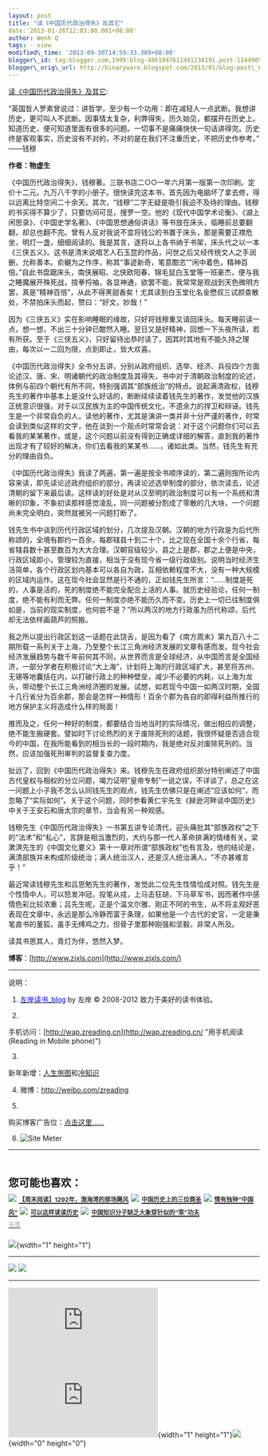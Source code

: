 ```yaml
--- 
layout: post 
title: "读《中国历代政治得失》及其它" 
date:'2013-01-26T12:03:00.001+08:00' 
author: Wenh Q
tags: - view
modified\_time: '2013-09-30T14:59:33.389+08:00' 
blogger\_id: tag:blogger.com,1999:blog-4961947611491238191.post-1144905018507266672
blogger\_orig\_url: http://binaryware.blogspot.com/2013/01/blog-post\_6351.html
---
```

[读《中国历代政治得失》及其它](http://zreading.cn.feedsportal.com/c/35042/f/647833/s/2745c3cf/l/0L0Szreading0Bcn0Carchives0C35370Bhtml/story01.htm):

“英国哲人罗素曾说过：讲哲学，至少有一个功用：即在减轻人一点武断。我想讲历史，更可叫人不武断。因事情太复杂，利弊得失，历久始见，都摆开在历史上。知道历史，便可知道里面有很多的问题。一切事不是痛痛快快一句话讲得完。历史终是客观事实，历史没有不对的，不对的是在我们不注重历史，不把历史作参考。”
——钱穆

**作者：物虚生**



《中国历代政治得失》，钱穆著。三联书店二○○一年六月第一版第一次印刷。定价十二元。九万八千字的小册子。很快读完这本书，首先因为电脑坏了拿去修，得以远离比特空间二十余天。其次，“钱穆”二字无疑是吸引我迫不及待的理由。钱穆的书买得不算少了，只要坊间可觅，搜罗一空。他的《现代中国学术论衡》、《湖上闲思录》、《中国史学名著》、《中国思想通俗讲话》等书放在床头，临睡前总要翻翻，却总也翻不完。曾有人反对我说不宜将钱公的书置于床头，那是需要正襟危坐，明灯一盏，细细阅读的。我是其言，遂将以上各书纳于书架，床头代之以一本《三侠五义》。这书是清末说唱艺人石玉昆的作品，问世之后又经传统文人之手润删，允称善本。俞樾为之作序，称其“事迹新奇，笔意酣恣”“闲中着色，精神百倍。”自此书盘踞床头，南侠展昭、北侠欧阳春、锦毛鼠白玉堂等一班豪杰，便与我之睡魔展开殊死战，揎拳捋袖，各显神通，欲罢不能，我常常是观战到天色微明方罢，真是“精神百倍”，从此不得黑甜香矣！尤其读到白玉堂化名金懋叔三试颜查散处，不禁拍床头而起，赞曰：“好文，妙哉！”

因为《三侠五义》实在影响睡眠的缘故，只好将钱穆重又请回床头。每天睡前读一点，想一想，不出三十分钟已酣然入睡。翌日又是好精神，回想一下头夜所读，若有所获。至于《三侠五义》，只好留待出恭时读了，因其时其地有不能久持之理由，每次以一二回为限，点到即止，皆大欢喜。

《中国历代政治得失》全书分五讲，分别从政府组织、选举、经济、兵役四个方面论述汉、唐、宋、明诸朝代的政治制度及其得失，书中对于清朝政治制度的论述，体例与前四个朝代有所不同，特别强调其“部族统治”的特点。说起满清政权，钱穆先生的著作中基本上是没什么好话的，断断续续读着钱先生的著作，发觉他的汉族正统意识很强，对于以汉民族为主的中国传统文化，不遗余力的捍卫和辩诬。钱先生是一个非常自负的人，读他的著作，尤其是演讲一类并非十分严谨的著作，时常会读到类似这样的文字，他在谈到一个观点时常常会说：对于这个问题你们可以去看我的某某著作，或是，这个问题以前没有得到正确或详细的解答，直到我的著作出现才有了较好的解决，你们去看我的某某书……，诸如此类。当然，钱先生有充分的理由自负。

《中国历代政治得失》我读了两遍，第一遍是按全书顺序读的，第二遍则按所论内容来读，即先读论述政府组织的部分，再读论述选举制度的部分，依次读去，论述清朝的留下来最后读。这样读的好处是对从汉至明的政治制度可以有一个系统和清晰的印象，不象初读那样感觉凌乱，同一问题被分割成了零散的几大块，一个问题尚未完全明白，突然就被另一问题打断了。

钱先生书中谈到历代行政区域的划分，几次提及汉朝。汉朝的地方行政是为后代所称颂的，全境有郡约一百余，每郡辖县十到二十个，比之现在全国十余个行省，每省辖县数十甚至数百为大大合理。汉朝官级较少，县之上是郡，郡之上便是中央，行政区域即小，管理较为直接，相当于没有现今省一级行政级别。说明当时经济生活简单，各个行政区划内基本可以各自为政，互相依赖程度不大，没有一种大规模的区域内运作。这在现今社会显然是行不通的，正如钱先生所言：“……制度是死的，人事是活的，死的制度绝不能完全配合上活的人事。就历史经验论，任何一制度，绝不能有利而无弊。任何一制度亦绝不能历久而不变。历史上一切已往制度俱如是，当前的现实制度，也何尝不是？”所以两汉的地方行政虽为历代称颂，后代却无法依样画葫芦的照搬。

我之所以提出行政区划这一话题在此饶舌，是因为看了《南方周末》第九百八十二期所载一系列关于上海，乃至整个长江三角洲经济发展的文章有感而发。现今社会经济发展趋势与数千年前何其不同，从世界而言是全球经济，从中国而言是全国经济，一部分学者在积极讨论“大上海”，计划将上海的行政区域扩大，甚至将苏州、无锡等地囊括在内，以打破行政上的种种壁垒，减少不必要的内耗，以上海为龙头，带动整个长江三角洲经济圈的发展。试想，如若现今中国一如两汉时期，全国十几行省分为百余郡，那会是怎样一种情形！百余个郡为各自的即得利益所推行的地方保护主义将造成什么样的局面！

推而及之，任何一种好的制度，都要结合当地当时的实际情况，做出相应的调整，绝不能生搬硬套。譬如时下讨论热烈的关于废除死刑的话题，我很怀疑是否适合现今的中国，在我所能看到的相当长的一段时期内，我是绝对反对废除死刑的。当然，应该加强死刑审判的监督复查力度。

扯远了，回到《中国历代政治得失》来。钱穆先生在政府组织部分特别阐述了中国古代皇权与相权的分立问题，竭力证明“皇帝专制”一说之误，不详谈了，总之在这一问题上小子我不怎么认同钱先生的观点，钱先生仿佛只是在阐述“应该如何”，而忽略了“实际如何”。关于这个问题，同时参看黄仁宇先生《赫逊河畔谈中国历史》中关于王安石和唐太宗的章节，当会有另一种观感。

钱穆先生《中国历代政治得失》一书第五讲专论清代，迎头痛批其“部族政权”之下的“法术”和“私心”，言辞是相当激烈的，大约与那一代人革命排满的情绪有关。梁漱溟先生的《中国文化要义》第十一章对所谓“部族政权”也有言及，他的结论是，满清部族并未构成阶级统治；满人统治汉人，还是汉人统治满人，“不亦甚难言乎！”

最近常读钱穆先生和吕思勉先生的著作，发觉此二位先生性情恰成对照。钱先生是个性情中人，可以怒发冲冠，投笔从戎，上马击狂胡，下马草军书，因而著作中感情色彩比较浓重；吕先生呢，正是个温文尔雅、刚正不阿的书生，从不将主观好恶表现在文章中，永远是那么冷静而富于条理，如果他是一个古代的史官，一定是秉笔直书的董狐，虽手无缚鸡之力，但骨子里那种刚强和坚毅，非常人所及。

读其书思其人，青灯为伴，悠然入梦。



**博客**：[http://www.zjxls.com](http://www.zjxls.com/)


------------------------------------------------------------------------

说明：

1. [<span
style="color: blue;">左岸读书\_blog</span>](http://zreading.cn/) by 左岸
© 2008-2012 致力于美好的读书体验。

2.
手机访问：[http://wap.zreading.cn](http://wap.zreading.cn/ "用手机阅读(Reading in Mobile phone)")

3.
新年新增：[人生旅图](http://www.zreading.net/ "人生旅图")和[冷知识](http://www.zreading.net/lenzhishi "冷知识")

4. 微博：<http://weibo.com/zreading>

5.
购买博客广告位：[点击这里……](http://www.zreading.cn/about#ad "看了会心动!")

6. ![Site Meter](http://s12.sitemeter.com/meter.asp?site=s12zxfclz)

  -------------------------------------------------------------------------------------------------------------------------------------------------------------------------------------------------------------------------------------------------------------------------------------------------------------------------------------------------
  **<span style="display: block!important; padding: 20px 0 5px!important;">您可能也喜欢：</span>**
  ![](http://static.wumii.cn/images/widget/widget_solidPoint.gif) [<span style="color: #333333; font-size: 12px!important; line-height: 1.65em;">【周末阅读】1292年，渤海湾的那场飓风</span>](http://app.wumii.com/ext/redirect?url=http%3A%2F%2Fwww.zreading.cn%2Farchives%2F1633.html&from=http%3A%2F%2Fwww.zreading.cn%2Farchives%2F3537.html)
  ![](http://static.wumii.cn/images/widget/widget_solidPoint.gif) [<span style="color: #333333; font-size: 12px!important; line-height: 1.65em;">中国历史上的三位商圣</span>](http://app.wumii.com/ext/redirect?url=http%3A%2F%2Fwww.zreading.cn%2Farchives%2F203.html&from=http%3A%2F%2Fwww.zreading.cn%2Farchives%2F3537.html)
  ![](http://static.wumii.cn/images/widget/widget_solidPoint.gif) [<span style="color: #333333; font-size: 12px!important; line-height: 1.65em;">情有独钟“中国风”</span>](http://app.wumii.com/ext/redirect?url=http%3A%2F%2Fwww.zreading.cn%2Farchives%2F1697.html&from=http%3A%2F%2Fwww.zreading.cn%2Farchives%2F3537.html)
  ![](http://static.wumii.cn/images/widget/widget_solidPoint.gif) [<span style="color: #333333; font-size: 12px!important; line-height: 1.65em;">可以这样读读历史</span>](http://app.wumii.com/ext/redirect?url=http%3A%2F%2Fwww.zreading.cn%2Farchives%2F2809.html&from=http%3A%2F%2Fwww.zreading.cn%2Farchives%2F3537.html)
  ![](http://static.wumii.cn/images/widget/widget_solidPoint.gif) [<span style="color: #333333; font-size: 12px!important; line-height: 1.65em;">中国知识分子缺乏大象穿针似的“笨”功夫</span>](http://app.wumii.com/ext/redirect?url=http%3A%2F%2Fwww.zreading.cn%2Farchives%2F1295.html&from=http%3A%2F%2Fwww.zreading.cn%2Farchives%2F3537.html)
  [<span style="color: #bbbbbb; display: block!important; font-family: arial!important; font-size: 12px!important; padding: 5px 0!important;">无觅</span>](http://www.wumii.com/widget/relatedItems "无觅相关文章插件")
  -------------------------------------------------------------------------------------------------------------------------------------------------------------------------------------------------------------------------------------------------------------------------------------------------------------------------------------------------

![](http://zreading.cn.feedsportal.com/c/35042/f/647833/s/2745c3cf/mf.gif){width="1"
height="1"}

<div>

  ------------------------------------------------------------------------------------------------------------------------------------------------------------------------------------------------------------------------------------------------------------------------------------------------------------------ -----------------------------------------------------------------------------------------------------------------------------------------------------------------------------------------------------------------------------------------------------------------------------------------------------
  [![](http://res3.feedsportal.com/images/emailthis2.gif)](http://share.feedsportal.com/viral/sendEmail.cfm?lang=en&title=%E8%AF%BB%E3%80%8A%E4%B8%AD%E5%9B%BD%E5%8E%86%E4%BB%A3%E6%94%BF%E6%B2%BB%E5%BE%97%E5%A4%B1%E3%80%8B%E5%8F%8A%E5%85%B6%E5%AE%83&link=http%3A%2F%2Fwww.zreading.cn%2Farchives%2F3537.html)   [![](http://res3.feedsportal.com/images/bookmark.gif)](http://res.feedsportal.com/viral/bookmark.cfm?title=%E8%AF%BB%E3%80%8A%E4%B8%AD%E5%9B%BD%E5%8E%86%E4%BB%A3%E6%94%BF%E6%B2%BB%E5%BE%97%E5%A4%B1%E3%80%8B%E5%8F%8A%E5%85%B6%E5%AE%83&link=http%3A%2F%2Fwww.zreading.cn%2Farchives%2F3537.html)
  ------------------------------------------------------------------------------------------------------------------------------------------------------------------------------------------------------------------------------------------------------------------------------------------------------------------ -----------------------------------------------------------------------------------------------------------------------------------------------------------------------------------------------------------------------------------------------------------------------------------------------------

</div>





[![](http://da.feedsportal.com/r/151884141542/u/0/f/647833/c/35042/s/2745c3cf/a2.img)](http://da.feedsportal.com/r/151884141542/u/0/f/647833/c/35042/s/2745c3cf/a2.htm)![](http://pi.feedsportal.com/r/151884141542/u/0/f/647833/c/35042/s/2745c3cf/a2t.img){width="1"
height="1"}![](http://www1.feedsky.com/t1/706988768/clzzxf/feedsky/s.gif?r=http://zreading.cn.feedsportal.com/c/35042/f/647833/s/2745c3cf/l/0L0Szreading0Bcn0Carchives0C35370Bhtml/story01.htm){width="0"
height="0"}
